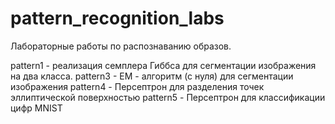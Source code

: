# pattern_recognition_labs
Лабораторные работы по распознаванию образов.

pattern1 - реализация семплера Гиббса для сегментации изображения на два класса.
pattern3 - EM - алгоритм (с нуля) для сегментации изображения
pattern4 - Персептрон для разделения точек эллиптической поверхностью
pattern5 - Персептрон для классификации цифр MNIST
